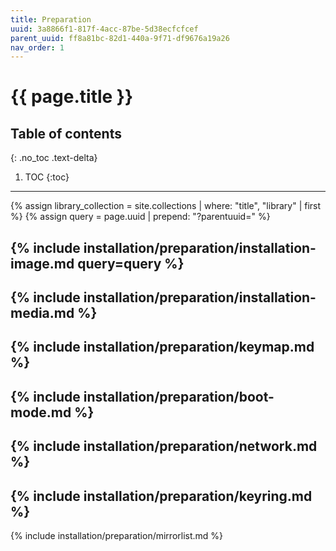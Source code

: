 ```yaml
---
title: Preparation
uuid: 3a8866f1-817f-4acc-87be-5d38ecfcfcef
parent_uuid: ff8a81bc-82d1-440a-9f71-df9676a19a26
nav_order: 1
---
```


# {{ page.title }}

## Table of contents
{: .no_toc .text-delta}

1. TOC
{:toc}

---

{% assign library_collection = site.collections | where: "title", "library" | first %}
{% assign query = page.uuid | prepend: "?parentuuid=" %}

{% include installation/preparation/installation-image.md query=query %}
---
{% include installation/preparation/installation-media.md %}
---
{% include installation/preparation/keymap.md %}
---
{% include installation/preparation/boot-mode.md %}
---
{% include installation/preparation/network.md %}
---
{% include installation/preparation/keyring.md %}
---
{% include installation/preparation/mirrorlist.md %}
